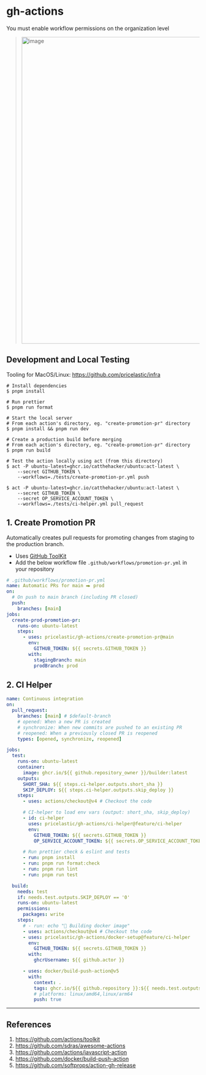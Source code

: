 # gh-actions

You must enable workflow permissions on the organization level

> <img alt="image" width="800" src="https://github.com/pricelastic/gh-actions/assets/926720/faea32df-cf14-4435-9e27-2686836115f0">

## Development and Local Testing

Tooling for MacOS/Linux: https://github.com/pricelastic/infra

```shell
# Install dependencies
$ pnpm install

# Run prettier
$ pnpm run format

# Start the local server
# From each action's directory, eg. "create-promotion-pr" directory
$ pnpm install && pnpm run dev

# Create a production build before merging
# From each action's directory, eg. "create-promotion-pr" directory
$ pnpm run build

# Test the action locally using act (from this directory)
$ act -P ubuntu-latest=ghcr.io/catthehacker/ubuntu:act-latest \
    --secret GITHUB_TOKEN \
    --workflows=./tests/create-promotion-pr.yml push

$ act -P ubuntu-latest=ghcr.io/catthehacker/ubuntu:act-latest \
    --secret GITHUB_TOKEN \
    --secret OP_SERVICE_ACCOUNT_TOKEN \
    --workflows=./tests/ci-helper.yml pull_request
```

## 1. Create Promotion PR

Automatically creates pull requests for promoting changes from staging to the production branch.

- Uses [GitHub ToolKit](https://github.com/actions/toolkit)
- Add the below workflow file `.github/workflows/promotion-pr.yml` in your repository

```yaml
# .github/workflows/promotion-pr.yml
name: Automatic PRs for main ⮕ prod
on:
  # On push to main branch (including PR closed)
  push:
    branches: [main]
jobs:
  create-prod-promotion-pr:
    runs-on: ubuntu-latest
    steps:
      - uses: pricelastic/gh-actions/create-promotion-pr@main
        env:
          GITHUB_TOKEN: ${{ secrets.GITHUB_TOKEN }}
        with:
          stagingBranch: main
          prodBranch: prod
```

## 2. CI Helper

```yaml
name: Continuous integration
on:
  pull_request:
    branches: [main] # $default-branch
    # opened: When a new PR is created
    # synchronize: When new commits are pushed to an existing PR
    # reopened: When a previously closed PR is reopened
    types: [opened, synchronize, reopened]

jobs:
  test:
    runs-on: ubuntu-latest
    container:
      image: ghcr.io/${{ github.repository_owner }}/builder:latest
    outputs:
      SHORT_SHA: ${{ steps.ci-helper.outputs.short_sha }}
      SKIP_DEPLOY: ${{ steps.ci-helper.outputs.skip_deploy }}
    steps:
      - uses: actions/checkout@v4 # Checkout the code

      # CI-helper to load env vars (output: short_sha, skip_deploy)
      - id: ci-helper
        uses: pricelastic/gh-actions/ci-helper@feature/ci-helper
        env:
          GITHUB_TOKEN: ${{ secrets.GITHUB_TOKEN }}
          OP_SERVICE_ACCOUNT_TOKEN: ${{ secrets.OP_SERVICE_ACCOUNT_TOKEN }}

      # Run prettier check & eslint and tests
      - run: pnpm install
      - run: pnpm run format:check
      - run: pnpm run lint
      - run: pnpm run test

  build:
    needs: test
    if: needs.test.outputs.SKIP_DEPLOY == '0'
    runs-on: ubuntu-latest
    permissions:
      packages: write
    steps:
      # - run: echo "🚀 Building docker image"
      - uses: actions/checkout@v4 # Checkout the code
      - uses: pricelastic/gh-actions/docker-setup@feature/ci-helper
        env:
          GITHUB_TOKEN: ${{ secrets.GITHUB_TOKEN }}
        with:
          ghcrUsername: ${{ github.actor }}

      - uses: docker/build-push-action@v5
        with:
          context: .
          tags: ghcr.io/${{ github.repository }}:${{ needs.test.outputs.SHORT_SHA }}
          # platforms: linux/amd64,linux/arm64
          push: true
```

---

## References

1. https://github.com/actions/toolkit
2. https://github.com/sdras/awesome-actions
3. https://github.com/actions/javascript-action
4. https://github.com/docker/build-push-action
5. https://github.com/softprops/action-gh-release
